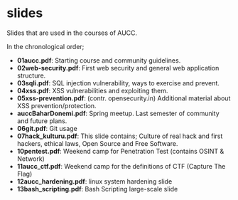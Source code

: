 # slides
Slides that are used in the courses of AUCC.

In the chronological order;
- **01aucc.pdf**: Starting course and community guidelines.
- **02web-security.pdf**: First web security and general web application structure.
- **03sqli.pdf**: SQL injection vulnerability, ways to exercise and prevent.
- **04xss.pdf**: XSS vulnerabilities and exploiting them.
- **05xss-prevention.pdf**: (contr. opensecurity.in) Additional material about XSS prevention/protection.  
- **auccBaharDonemi.pdf**: Spring meetup. Last semester of community and future plans.
- **06git.pdf**: Git usage
- **07hack_kulturu.pdf**: This slide contains; Culture of real hack and first hackers, ethical laws, Open Source and Free Software.
- **10pentest.pdf**: Weekend camp for Penetration Test (contains OSINT & Network)
- **11aucc_ctf.pdf**: Weekend camp for the definitions of CTF (Capture The Flag)
- **12aucc_hardening.pdf**: linux system hardening slide
- **13bash_scripting.pdf**: Bash Scripting large-scale slide
